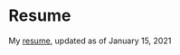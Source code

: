 # Resume
My [resume](https://github.com/nicklauscyc/resume/blob/master/nc-resume-2021-01-15.pdf), updated as of January 15, 2021

